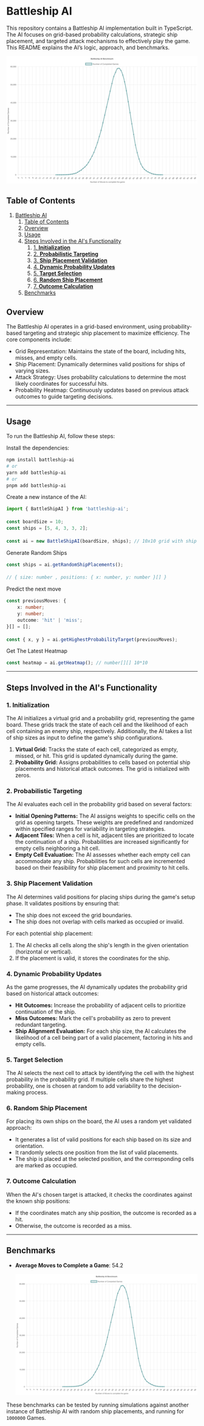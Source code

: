 # Battleship AI

This repository contains a Battleship AI implementation built in TypeScript. The AI focuses on grid-based probability calculations, strategic ship placement, and targeted attack mechanisms to effectively play the game. This README explains the AI’s logic, approach, and benchmarks.

![Benchmark Results](./benchmark.svg)

## Table of Contents

1. [Battleship AI](#battleship-ai)
   1. [Table of Contents](#table-of-contents)
   2. [Overview](#overview)
   3. [Usage](#usage)
   4. [Steps Involved in the AI's Functionality](#steps-involved-in-the-ais-functionality)
      1. [1. **Initialization**](#1-initialization)
      2. [2. **Probabilistic Targeting**](#2-probabilistic-targeting)
      3. [3. **Ship Placement Validation**](#3-ship-placement-validation)
      4. [4. **Dynamic Probability Updates**](#4-dynamic-probability-updates)
      5. [5. **Target Selection**](#5-target-selection)
      6. [6. **Random Ship Placement**](#6-random-ship-placement)
      7. [7. **Outcome Calculation**](#7-outcome-calculation)
   5. [Benchmarks](#benchmarks)

## Overview

The Battleship AI operates in a grid-based environment, using probability-based targeting and strategic ship placement to maximize efficiency. The core components include:

- Grid Representation: Maintains the state of the board, including hits, misses, and empty cells.
- Ship Placement: Dynamically determines valid positions for ships of varying sizes.
- Attack Strategy: Uses probability calculations to determine the most likely coordinates for successful hits.
- Probability Heatmap: Continuously updates based on previous attack outcomes to guide targeting decisions.

---

## Usage

To run the Battleship AI, follow these steps:

Install the dependencies:

```bash
npm install battleship-ai
# or
yarn add battleship-ai
# or
pnpm add battleship-ai
```

Create a new instance of the AI:

```typescript
import { BattleShipAI } from 'battleship-ai';

const boardSize = 10;
const ships = [5, 4, 3, 3, 2];

const ai = new BattleShipAI(boardSize, ships); // 10x10 grid with ship sizes
```

Generate Random Ships

```ts
const ships = ai.getRandomShipPlacements();

// { size: number , positions: { x: number, y: number }[] }
```

Predict the next move

```ts
const previousMoves: {
	x: number;
	y: number;
	outcome: 'hit' | 'miss';
}[] = [];

const { x, y } = ai.getHighestProbabilityTarget(previousMoves);
```

Get The Latest Heatmap

```ts
const heatmap = ai.getHeatmap(); // number[][] 10*10
```

---

## Steps Involved in the AI's Functionality

### 1. **Initialization**

The AI initializes a virtual grid and a probability grid, representing the game board. These grids track the state of each cell and the likelihood of each cell containing an enemy ship, respectively. Additionally, the AI takes a list of ship sizes as input to define the game's ship configurations.

1. **Virtual Grid:** Tracks the state of each cell, categorized as empty, missed, or hit. This grid is updated dynamically during the game.
2. **Probability Grid:** Assigns probabilities to cells based on potential ship placements and historical attack outcomes. The grid is initialized with zeros.

### 2. **Probabilistic Targeting**

The AI evaluates each cell in the probability grid based on several factors:

- **Initial Opening Patterns:** The AI assigns weights to specific cells on the grid as opening targets. These weights are predefined and randomized within specified ranges for variability in targeting strategies.
- **Adjacent Tiles:** When a cell is hit, adjacent tiles are prioritized to locate the continuation of a ship. Probabilities are increased significantly for empty cells neighboring a hit cell.
- **Empty Cell Evaluation:** The AI assesses whether each empty cell can accommodate any ship. Probabilities for such cells are incremented based on their feasibility for ship placement and proximity to hit cells.

### 3. **Ship Placement Validation**

The AI determines valid positions for placing ships during the game's setup phase. It validates positions by ensuring that:

- The ship does not exceed the grid boundaries.
- The ship does not overlap with cells marked as occupied or invalid.

For each potential ship placement:

1. The AI checks all cells along the ship's length in the given orientation (horizontal or vertical).
2. If the placement is valid, it stores the coordinates for the ship.

### 4. **Dynamic Probability Updates**

As the game progresses, the AI dynamically updates the probability grid based on historical attack outcomes:

- **Hit Outcomes:** Increase the probability of adjacent cells to prioritize continuation of the ship.
- **Miss Outcomes:** Mark the cell's probability as zero to prevent redundant targeting.
- **Ship Alignment Evaluation:** For each ship size, the AI calculates the likelihood of a cell being part of a valid placement, factoring in hits and empty cells.

### 5. **Target Selection**

The AI selects the next cell to attack by identifying the cell with the highest probability in the probability grid. If multiple cells share the highest probability, one is chosen at random to add variability to the decision-making process.

### 6. **Random Ship Placement**

For placing its own ships on the board, the AI uses a random yet validated approach:

- It generates a list of valid positions for each ship based on its size and orientation.
- It randomly selects one position from the list of valid placements.
- The ship is placed at the selected position, and the corresponding cells are marked as occupied.

### 7. **Outcome Calculation**

When the AI's chosen target is attacked, it checks the coordinates against the known ship positions:

- If the coordinates match any ship position, the outcome is recorded as a hit.
- Otherwise, the outcome is recorded as a miss.

---

## Benchmarks

- **Average Moves to Complete a Game**: 54.2

  ![Benchmark Results](./benchmark.svg)

These benchmarks can be tested by running simulations against another instance of Battleship AI with random ship placements, and running for `1000000` Games.
